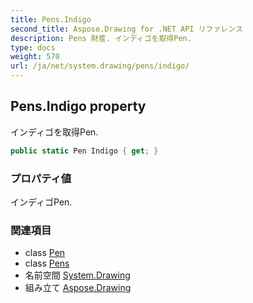```yaml
---
title: Pens.Indigo
second_title: Aspose.Drawing for .NET API リファレンス
description: Pens 財産. インディゴを取得Pen.
type: docs
weight: 570
url: /ja/net/system.drawing/pens/indigo/
---
```

## Pens.Indigo property

インディゴを取得Pen.

```csharp
public static Pen Indigo { get; }
```

### プロパティ値

インディゴPen.

### 関連項目

* class [Pen](../../pen/)
* class [Pens](../)
* 名前空間 [System.Drawing](../../pens/)
* 組み立て [Aspose.Drawing](../../../)


